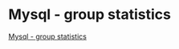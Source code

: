 # Mysql - group statistics
[Mysql - group statistics](https://aiwithcloud.com/2022/09/19/mysql___group_statistics/)